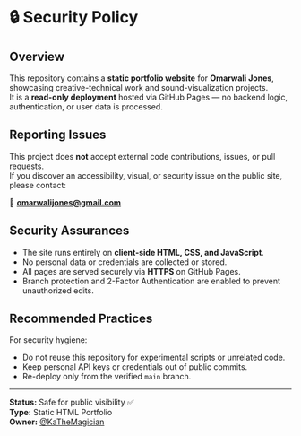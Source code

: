 # 🔒 Security Policy

## Overview
This repository contains a **static portfolio website** for **Omarwali Jones**, showcasing creative-technical work and sound-visualization projects.  
It is a **read-only deployment** hosted via GitHub Pages — no backend logic, authentication, or user data is processed.

## Reporting Issues
This project does **not** accept external code contributions, issues, or pull requests.  
If you discover an accessibility, visual, or security issue on the public site, please contact:

📧 **omarwalijones@gmail.com**

## Security Assurances
- The site runs entirely on **client-side HTML, CSS, and JavaScript**.  
- No personal data or credentials are collected or stored.  
- All pages are served securely via **HTTPS** on GitHub Pages.  
- Branch protection and 2-Factor Authentication are enabled to prevent unauthorized edits.

## Recommended Practices
For security hygiene:
- Do not reuse this repository for experimental scripts or unrelated code.  
- Keep personal API keys or credentials out of public commits.  
- Re-deploy only from the verified `main` branch.

---

**Status:** Safe for public visibility ✅  
**Type:** Static HTML Portfolio  
**Owner:** [@KaTheMagician](https://github.com/KaTheMagician)
